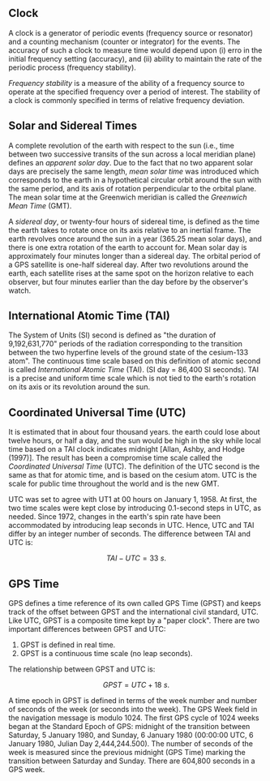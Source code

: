 
## Clock

A clock is a generator of periodic events (frequency source or resonator) and a counting mechanism (counter or integrator) for the events. The accuracy of such a clock to measure time would depend upon (i) erro in the initial frequency setting (accuracy), and (ii) ability to maintain the rate of the periodic process (frequency stability).

*Frequency stability* is a measure of the ability of a frequency source to operate at the specified frequency over a period of interest. The stability of a clock is commonly specified in terms of relative frequency deviation. 

## Solar and Sidereal Times

A complete revolution of the earth with respect to the sun (i.e., time between two successive transits of the sun across a local meridian plane) defines an *apparent solar day*. Due to the fact that no two apparent solar days are precisely the same length, *mean solar time* was introduced which corresponds to the earth in a hypothetical circular orbit around the sun with the same period, and its axis of rotation perpendicular to the orbital plane. The mean solar time at the Greenwich meridian is called the *Greenwich Mean Time* (GMT). 

A *sidereal day*, or twenty-four hours of sidereal time, is defined as the time the earth takes to rotate once on its axis relative to an inertial frame. The earth revolves once around the sun in a year (365.25 mean solar days), and there is one extra rotation of the earth to account for. Mean solar day is approximately four minutes longer than a sidereal day. The orbital period of a GPS satellite is one-half sidereal day. After two revolutions around the earth, each satellite rises at the same spot on the horizon relative to each observer, but four minutes earlier than the day before by the observer's watch. 

## International Atomic Time (TAI)

The System of Units (SI) second is defined as "the duration of 9,192,631,770" periods of the radiation corresponding to the transition between the two hyperfine levels of the ground state of the cesium-133 atom". The continuous time scale based on this definition of atomic second is called *International Atomic Time* (TAI). (SI day = 86,400 SI seconds). TAI is a precise and uniform time scale which is not tied to the earth's rotation on its axis or its revolution around the sun. 

## Coordinated Universal Time (UTC)

It is estimated that in about four thousand years. the earth could lose about twelve hours, or half a day, and the sun would be high in the sky while local time based on a TAI clock indicates midnight [Allan, Ashby, and Hodge (1997)]. The result has been a compromise time scale called the *Coordinated Universal Time* (UTC). The definition of the UTC second is the same as that for atomic time, and is based on the cesium atom. UTC is the scale for public time throughout the world and is the new GMT. 

UTC was set to agree with UT1 at 00 hours on January 1, 1958. At first, the two time scales were kept close by introducing 0.1-second steps in UTC, as needed. Since 1972, changes in the earth's spin rate have been accommodated by introducing leap seconds in UTC. Hence, UTC and TAI differ by an integer number of seconds. The difference between TAI and UTC is:

$$
TAI - UTC = 33 \ s.
$$

## GPS Time

GPS defines a time reference of its own called GPS Time (GPST) and keeps track of the offset between GPST and the international civil standard, UTC. Like UTC, GPST is a composite time kept by a "paper clock". There are two important differences between GPST and UTC:

1. GPST is defined in real time.
2. GPST is a continuous time scale (no leap seconds).

The relationship between GPST and UTC is:

$$
GPST = UTC + 18 \ s.
$$

A time epoch in GPST is defined in terms of the week number and number of seconds of the week (or seconds into the week). The GPS Week field in the navigation message is modulo 1024. The first GPS cycle of 1024 weeks began at the Standard Epoch of GPS: midnight of the transition between Saturday, 5 January 1980, and Sunday, 6 January 1980 (00:00:00 UTC, 6 January 1980, Julian Day 2,444,244.500). The number of seconds of the week is measured since the previous midnight (GPS Time) marking the transition between Saturday and Sunday. There are 604,800 seconds in a GPS week. 

